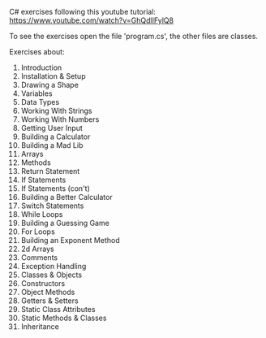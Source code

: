 C# exercises following this youtube tutorial: https://www.youtube.com/watch?v=GhQdlIFylQ8     

To see the exercises open the file 'program.cs', the other files are classes.

Exercises about:

1. Introduction
2. Installation & Setup
3. Drawing a Shape
4. Variables
5. Data Types
6. Working With Strings
7. Working With Numbers
8. Getting User Input
9. Building a Calculator
10. Building a Mad Lib
11. Arrays
12. Methods
13. Return Statement
14. If Statements
15. If Statements (con\'t)
16. Building a Better Calculator
17. Switch Statements
18. While Loops
19. Building a Guessing Game
20. For Loops
21. Building an Exponent Method
22. 2d Arrays
23. Comments
24. Exception Handling
25. Classes & Objects
26. Constructors
27. Object Methods
28. Getters & Setters
29. Static Class Attributes
30. Static Methods & Classes
31. Inheritance
